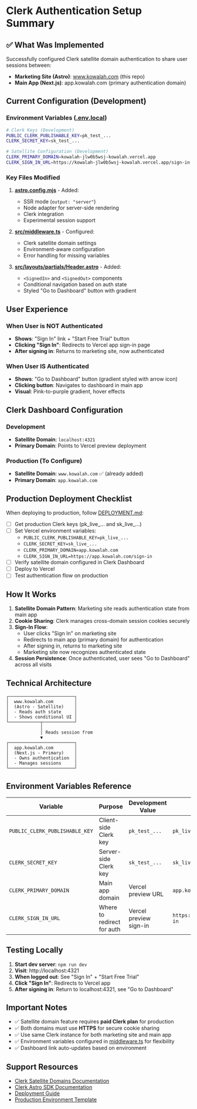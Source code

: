 # Clerk Authentication Setup Summary

## ✅ What Was Implemented

Successfully configured Clerk satellite domain authentication to share user sessions between:
- **Marketing Site (Astro)**: www.kowalah.com (this repo)
- **Main App (Next.js)**: app.kowalah.com (primary authentication domain)

## Current Configuration (Development)

### Environment Variables ([.env.local](.env.local))
```bash
# Clerk Keys (Development)
PUBLIC_CLERK_PUBLISHABLE_KEY=pk_test_...
CLERK_SECRET_KEY=sk_test_...

# Satellite Configuration (Development)
CLERK_PRIMARY_DOMAIN=kowalah-jlw0b5wsj-kowalah.vercel.app
CLERK_SIGN_IN_URL=https://kowalah-jlw0b5wsj-kowalah.vercel.app/sign-in
```

### Key Files Modified

1. **[astro.config.mjs](astro.config.mjs)** - Added:
   - SSR mode (`output: "server"`)
   - Node adapter for server-side rendering
   - Clerk integration
   - Experimental session support

2. **[src/middleware.ts](src/middleware.ts)** - Configured:
   - Clerk satellite domain settings
   - Environment-aware configuration
   - Error handling for missing variables

3. **[src/layouts/partials/Header.astro](src/layouts/partials/Header.astro)** - Added:
   - `<SignedIn>` and `<SignedOut>` components
   - Conditional navigation based on auth state
   - Styled "Go to Dashboard" button with gradient

## User Experience

### When User is NOT Authenticated
- **Shows**: "Sign In" link + "Start Free Trial" button
- **Clicking "Sign In"**: Redirects to Vercel app sign-in page
- **After signing in**: Returns to marketing site, now authenticated

### When User IS Authenticated
- **Shows**: "Go to Dashboard" button (gradient styled with arrow icon)
- **Clicking button**: Navigates to dashboard in main app
- **Visual**: Pink-to-purple gradient, hover effects

## Clerk Dashboard Configuration

### Development
- **Satellite Domain**: `localhost:4321`
- **Primary Domain**: Points to Vercel preview deployment

### Production (To Configure)
- **Satellite Domain**: `www.kowalah.com` ✅ (already added)
- **Primary Domain**: `app.kowalah.com`

## Production Deployment Checklist

When deploying to production, follow [DEPLOYMENT.md](DEPLOYMENT.md):

- [ ] Get production Clerk keys (pk_live_... and sk_live_...)
- [ ] Set Vercel environment variables:
  - `PUBLIC_CLERK_PUBLISHABLE_KEY=pk_live_...`
  - `CLERK_SECRET_KEY=sk_live_...`
  - `CLERK_PRIMARY_DOMAIN=app.kowalah.com`
  - `CLERK_SIGN_IN_URL=https://app.kowalah.com/sign-in`
- [ ] Verify satellite domain configured in Clerk Dashboard
- [ ] Deploy to Vercel
- [ ] Test authentication flow on production

## How It Works

1. **Satellite Domain Pattern**: Marketing site reads authentication state from main app
2. **Cookie Sharing**: Clerk manages cross-domain session cookies securely
3. **Sign-In Flow**:
   - User clicks "Sign In" on marketing site
   - Redirects to main app (primary domain) for authentication
   - After signing in, returns to marketing site
   - Marketing site now recognizes authenticated state
4. **Session Persistence**: Once authenticated, user sees "Go to Dashboard" across all visits

## Technical Architecture

```
┌─────────────────────────┐
│  www.kowalah.com        │
│  (Astro - Satellite)    │
│  - Reads auth state     │
│  - Shows conditional UI │
└────────────┬────────────┘
             │
             │ Reads session from
             ▼
┌─────────────────────────┐
│  app.kowalah.com        │
│  (Next.js - Primary)    │
│  - Owns authentication  │
│  - Manages sessions     │
└─────────────────────────┘
```

## Environment Variables Reference

| Variable | Purpose | Development Value | Production Value |
|----------|---------|-------------------|------------------|
| `PUBLIC_CLERK_PUBLISHABLE_KEY` | Client-side Clerk key | `pk_test_...` | `pk_live_...` |
| `CLERK_SECRET_KEY` | Server-side Clerk key | `sk_test_...` | `sk_live_...` |
| `CLERK_PRIMARY_DOMAIN` | Main app domain | Vercel preview URL | `app.kowalah.com` |
| `CLERK_SIGN_IN_URL` | Where to redirect for auth | Vercel preview sign-in | `https://app.kowalah.com/sign-in` |

## Testing Locally

1. **Start dev server**: `npm run dev`
2. **Visit**: http://localhost:4321
3. **When logged out**: See "Sign In" + "Start Free Trial"
4. **Click "Sign In"**: Redirects to Vercel app
5. **After signing in**: Return to localhost:4321, see "Go to Dashboard"

## Important Notes

- ✅ Satellite domain feature requires **paid Clerk plan** for production
- ✅ Both domains must use **HTTPS** for secure cookie sharing
- ✅ Use same Clerk instance for both marketing site and main app
- ✅ Environment variables configured in [middleware.ts](src/middleware.ts) for flexibility
- ✅ Dashboard link auto-updates based on environment

## Support Resources

- [Clerk Satellite Domains Documentation](https://clerk.com/docs/advanced-usage/satellite-domains)
- [Clerk Astro SDK Documentation](https://clerk.com/docs/quickstarts/astro)
- [Deployment Guide](DEPLOYMENT.md)
- [Production Environment Template](.env.production.example)
